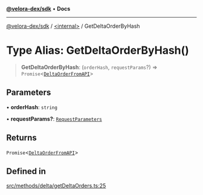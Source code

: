 [**@velora-dex/sdk**](../../README.md) • **Docs**

***

[@velora-dex/sdk](../../globals.md) / [\<internal\>](../README.md) / GetDeltaOrderByHash

# Type Alias: GetDeltaOrderByHash()

> **GetDeltaOrderByHash**: (`orderHash`, `requestParams`?) => `Promise`\<[`DeltaOrderFromAPI`](../../type-aliases/DeltaOrderFromAPI.md)\>

## Parameters

• **orderHash**: `string`

• **requestParams?**: [`RequestParameters`](RequestParameters.md)

## Returns

`Promise`\<[`DeltaOrderFromAPI`](../../type-aliases/DeltaOrderFromAPI.md)\>

## Defined in

[src/methods/delta/getDeltaOrders.ts:25](https://github.com/VeloraDEX/sdk/blob/feat/extend_delta_orders_filtering/src/methods/delta/getDeltaOrders.ts#L25)
